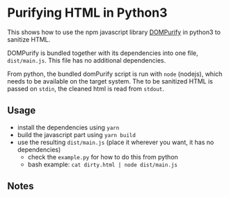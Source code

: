 # Purifying HTML in Python3

This shows how to use the npm javascript library [DOMPurify](https://github.com/cure53/DOMPurify) in python3 to sanitize HTML.

DOMPurify is bundled together with its dependencies into one file, `dist/main.js`. This file has no additional dependencies. 

From python, the bundled domPurify script is run with `node` (nodejs), which needs to be available on the target system. The to be sanitized HTML is passed on `stdin`, the cleaned html is read from `stdout`.

## Usage
- install the dependencies using `yarn`
- build the javascript part using `yarn build`
- use the resulting `dist/main.js` (place it wherever you want, it has no dependencies)
  - check the `example.py` for how to do this from python
  - bash example: `cat dirty.html | node dist/main.js`
  
## Notes